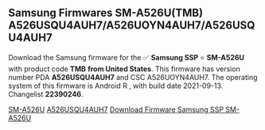 <h2>Samsung Firmwares SM-A526U(TMB) A526USQU4AUH7/A526UOYN4AUH7/A526USQU4AUH7</h2>
Download the Samsung firmware for the ✅ <strong>Samsung SSP </strong> ⭐ <strong>SM-A526U</strong> with product code <strong>TMB</strong> <strong> from United States</strong>. This firmware has version number PDA <strong>A526USQU4AUH7</strong> and CSC A526UOYN4AUH7. The operating system of this firmware is Android R , with build date 2021-09-13. Changelist <strong>22390246</strong>.


[SM-A526U](https://samfirm.shop/samsung/model/SM-A526U)
[A526USQU4AUH7](https://samfirm.shop/samsung/pda/A526USQU4AUH7)
[Download Firmware Samsung SSP SM-A526U](https://samfirm.shop/samsung/firmware/455215)
